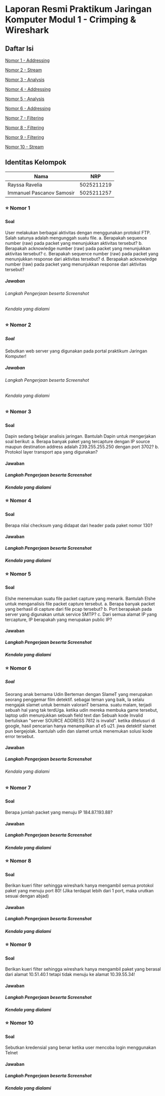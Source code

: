 # Laporan Resmi Praktikum Jaringan Komputer Modul 1 - Crimping & Wireshark

## Daftar Isi
[Nomor 1 - Addressing](https://github.com/rayrednet/Jarkom-Modul-1-B04-2023#-nomor-1)

[Nomor 2 - Stream](https://github.com/rayrednet/Jarkom-Modul-1-B04-2023#-nomor-2)

[Nomor 3 - Analysis](https://github.com/rayrednet/Jarkom-Modul-1-B04-2023#-nomor-3)

[Nomor 4 - Addressing](https://github.com/rayrednet/Jarkom-Modul-1-B04-2023#-nomor-4)

[Nomor 5 - Analysis](https://github.com/rayrednet/Jarkom-Modul-1-B04-2023#-nomor-5)

[Nomor 6 - Addressing](https://github.com/rayrednet/Jarkom-Modul-1-B04-2023#-nomor-6)

[Nomor 7 - Filtering](https://github.com/rayrednet/Jarkom-Modul-1-B04-2023#-nomor-7)

[Nomor 8 - Filtering](https://github.com/rayrednet/Jarkom-Modul-1-B04-2023#-nomor-8)

[Nomor 9 - Filtering](https://github.com/rayrednet/Jarkom-Modul-1-B04-2023#-nomor-9)

[Nomor 10 - Stream](https://github.com/rayrednet/Jarkom-Modul-1-B04-2023#-nomor-10)


## Identitas Kelompok
| Nama                                 | NRP        |
| -------------------------------------|------------|
| Rayssa Ravelia                       | 5025211219 |
| Immanuel Pascanov Samosir            | 5025211257 |

### ⭐ Nomor 1
#### Soal
User melakukan berbagai aktivitas dengan menggunakan protokol FTP. Salah satunya adalah mengunggah suatu file.
a. Berapakah sequence number (raw) pada packet yang menunjukkan aktivitas tersebut? 
b. Berapakah acknowledge number (raw) pada packet yang menunjukkan aktivitas tersebut? 
c. Berapakah sequence number (raw) pada packet yang menunjukkan response dari aktivitas tersebut?
d. Berapakah acknowledge number (raw) pada packet yang menunjukkan response dari aktivitas tersebut?

##### Jawaban
###### Langkah Pengerjaan beserta Screenshot

###### Kendala yang dialami

### ⭐ Nomor 2
##### Soal
Sebutkan web server yang digunakan pada portal praktikum Jaringan Komputer!

##### Jawaban

###### Langkah Pengerjaan beserta Screenshot

###### Kendala yang dialami


### ⭐ Nomor 3
#### Soal
Dapin sedang belajar analisis jaringan. Bantulah Dapin untuk mengerjakan soal berikut:
a. Berapa banyak paket yang tercapture dengan IP source maupun destination address adalah 239.255.255.250 dengan port 3702?
b. Protokol layer transport apa yang digunakan?

#### Jawaban
##### Langkah Pengerjaan beserta Screenshot

##### Kendala yang dialami

### ⭐ Nomor 4
#### Soal
Berapa nilai checksum yang didapat dari header pada paket nomor 130?

#### Jawaban
##### Langkah Pengerjaan beserta Screenshot

##### Kendala yang dialami

### ⭐ Nomor 5
#### Soal
Elshe menemukan suatu file packet capture yang menarik. Bantulah Elshe untuk menganalisis file packet capture tersebut.
a. Berapa banyak packet yang berhasil di capture dari file pcap tersebut?
b. Port berapakah pada server yang digunakan untuk service SMTP?
c. Dari semua alamat IP yang tercapture, IP berapakah yang merupakan public IP?

#### Jawaban
##### Langkah Pengerjaan beserta Screenshot

##### Kendala yang dialami

### ⭐ Nomor 6
##### Soal
Seorang anak bernama Udin Berteman dengan SlameT yang merupakan seorang penggemar film detektif. sebagai teman yang baik, Ia selalu mengajak slamet untuk bermain valoranT bersama. suatu malam, terjadi sebuah hal yang tak terdUga. ketika udin mereka membuka game tersebut, laptop udin menunjukkan sebuah field text dan Sebuah kode Invalid bertuliskan "server SOURCE ADDRESS 7812 is invalid". ketika ditelusuri di google, hasil pencarian hanya menampilkan a1 e5 u21. jiwa detektif slamet pun bergejolak. bantulah udin dan slamet untuk menemukan solusi kode error tersebut.

#### Jawaban
##### Langkah Pengerjaan beserta Screenshot

###### Kendala yang dialami

### ⭐ Nomor 7
#### Soal
Berapa jumlah packet yang menuju IP 184.87.193.88?
#### Jawaban

##### Langkah Pengerjaan beserta Screenshot

##### Kendala yang dialami

### ⭐ Nomor 8
#### Soal
Berikan kueri filter sehingga wireshark hanya mengambil semua protokol paket yang menuju port 80! (Jika terdapat lebih dari 1 port, maka urutkan sesuai dengan abjad)

#### Jawaban
##### Langkah Pengerjaan beserta Screenshot

##### Kendala yang dialami

### ⭐ Nomor 9
#### Soal
Berikan kueri filter sehingga wireshark hanya mengambil paket yang berasal dari alamat 10.51.40.1 tetapi tidak menuju ke alamat 10.39.55.34!

#### Jawaban
##### Langkah Pengerjaan beserta Screenshot

##### Kendala yang dialami

### ⭐ Nomor 10
#### Soal
Sebutkan kredensial yang benar ketika user mencoba login menggunakan Telnet

#### Jawaban
##### Langkah Pengerjaan beserta Screenshot

##### Kendala yang dialami
